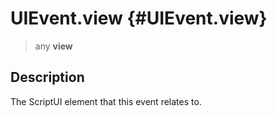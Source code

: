 UIEvent.view {#UIEvent.view}
============

> any **view**

Description
-----------

The ScriptUI element that this event relates to.
